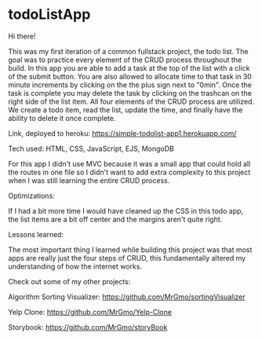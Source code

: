 # todoListApp

Hi there!

This was my first iteration of a common fullstack project, the todo list. The goal was to practice every element of the CRUD process throughout the build. In this app you are able to add a task at the top of the list with a click of the submit button. You are also allowed to allocate time to that task in 30 minute increments by clicking on the the plus sign next to "0min". Once the task is complete you may delete the task by clicking on the trashcan on the right side of the list item. All four elements of the CRUD process are utilized. We create a todo item, read the list, update the time, and finally have the ability to delete it once complete.

Link, deployed to heroku: https://simple-todolist-app1.herokuapp.com/

Tech used: HTML, CSS, JavaScript, EJS, MongoDB

For this app I didn't use MVC because it was a small app that could hold all the routes in one file so I didn't want to add extra complexity to this project when I was still learning the entire CRUD process.


Optimizations:

If I had a bit more time I would have cleaned up the CSS in this todo app, the list items are a bit off center and the margins aren't quite right.


Lessons learned:

The most important thing I learned while building this project was that most apps are really just the four steps of CRUD, this fundamentally altered my understanding of how the internet works.

Check out some of my other projects:

Algorithm Sorting Visualizer: https://github.com/MrGmo/sortingVisualizer

Yelp Clone: https://github.com/MrGmo/Yelp-Clone

Storybook: https://github.com/MrGmo/storyBook
